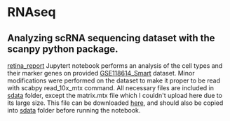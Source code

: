 # RNAseq
## Analyzing scRNA  sequencing dataset with the scanpy python package.

[retina_report](https://github.com/zsamadi/RNAseq/blob/main/retina_report.ipynb) Jupytert notebook performs an analysis of the cell types and their marker genes on provided [GSE118614_Smart](https://www.ncbi.nlm.nih.gov/geo/query/acc.cgi?acc=GSE118614) dataset. Minor modifications were performed on the dataset to make it proper to be read with scabpy read_10x_mtx command. All necessary files are included in [sdata](https://github.com/zsamadi/RNAseq/tree/main/sdata) folder, except the matrix.mtx file which I couldn't upload here due to its large size. This file can be downloaded [here](https://drive.google.com/uc?id=1yBlJ-lbGgYED3P_ziVffwZR1PmVDsFnT&export=download), and should also be copied into [sdata](https://github.com/zsamadi/RNAseq/tree/main/sdata) folder before running the notebook.

